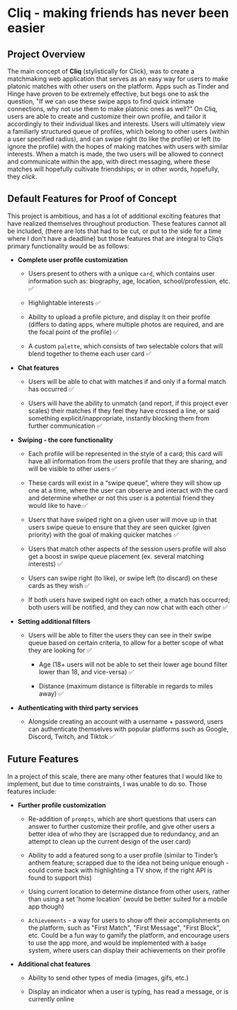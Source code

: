 # Cliq - making friends has never been easier

## Project Overview

The main concept of **Cliq** (stylistically for Click), was to create a matchmaking web application that serves as an easy way for users to make platonic matches with other users on the platform. Apps such as Tinder and Hinge have proven to be extremely effective, but begs one to ask the question, "If we can use these swipe apps to find quick intimate connections, why not use them to make platonic ones as well?" On Cliq, users are able to create and customize their own profile, and tailor it accordingly to their individual likes and interests. Users will ultimately view a familiarly structured queue of profiles, which belong to other users (within a user specified radius), and can swipe right (to like the profile) or left (to ignore the profile) with the hopes of making matches with users with similar interests. When a match is made, the two users will be allowed to connect and communicate within the app, with direct messaging, where these matches will hopefully cultivate friendships; or in other words, hopefully, they *click*.

## Default Features for Proof of Concept

This project is ambitious, and has a lot of additional exciting features that have realized themselves throughout production. These features cannot all be included, (there are lots that had to be cut, or put to the side for a time where I don't have a deadline) but those features that are integral to Cliq’s primary functionality would be as follows:

- **Complete user profile customization**

  - Users present to others with a unique `card`, which contains user information such as: biography, age, location, school/profession, etc. ✅

  - Highlightable interests ✅

  - Ability to upload a profile picture, and display it on their profile (differs to dating apps, where multiple photos are required, and are the focal point of the profile) ✅

  - A custom `palette`, which consists of two selectable colors that will blend together to theme each user card ✅

- **Chat features**

  - Users will be able to chat with matches if and only if a formal match has occurred ✅

  - Users will have the ability to unmatch (and report, if this project ever scales) their matches if they feel they have crossed a line, or said something explicit/inappropriate, instantly blocking them from further communication ✅

- **Swiping - the core functionality**

  - Each profile will be represented in the style of a card; this card will have all information from the users profile that they are sharing, and will be visible to other users ✅

  - These cards will exist in a “swipe queue”, where they will show up one at a time, where the user can observe and interact with the card and determine whether or not this user is a potential friend they would like to have ✅

  - Users that have swiped right on a given user will move up in that users swipe queue to ensure that they are seen quicker (given priority) with the goal of making quicker matches ✅

  - Users that match other aspects of the session users profile will also get a boost in swipe queue placement (ex. several matching interests) ✅

  - Users can swipe right (to like), or swipe left (to discard) on these cards as they wish ✅

  - If both users have swiped right on each other, a match has occurred; both users will be notified, and they can now chat with each other ✅

- **Setting additional filters**

  - Users will be able to filter the users they can see in their swipe queue based on certain criteria, to allow for a better scope of what they are looking for ✅

    - Age (18+ users will not be able to set their lower age bound filter lower than 18, and vice-versa) ✅

    - Distance (maximum distance is filterable in regards to miles away) ✅

- **Authenticating with third party services**

  - Alongside creating an account with a username + password, users can authenticate themselves with popular platforms such as Google, Discord, Twitch, and Tiktok ✅

## Future Features

In a project of this scale, there are many other features that I would like to implement, but due to time constraints, I was unable to do so. Those features include:

- **Further profile customization**

  - Re-addition of `prompts`, which are short questions that users can answer to further customize their profile, and give other users a better idea of who they are (scrapped due to redundancy, and an attempt to clean up the current design of the user card)

  - Ability to add a featured song to a user profile (similar to Tinder’s anthem feature; scrapped due to the idea not being unique enough - could come back with highlighting a TV show, if the right API is found to support this)

  - Using current location to determine distance from other users, rather than using a set 'home location' (would be better suited for a mobile app though)

  - `Achievements` - a way for users to show off their accomplishments on the platform, such as "First Match", "First Message", "First Block", etc. Could be a fun way to gamify the platform, and encourage users to use the app more, and would be implemented with a `badge` system, where users can display their achievements on their profile


- **Additional chat features**

  - Ability to send other types of media (images, gifs, etc.)

  - Display an indicator when a user is typing, has read a message, or is currently online
